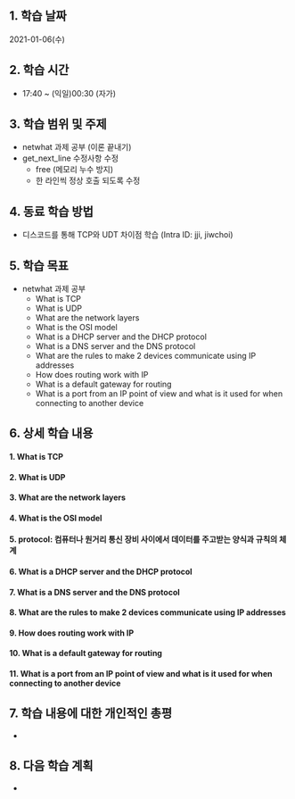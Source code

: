 ## 1. 학습 날짜

2021-01-06(수)


## 2. 학습 시간

* 17:40 ~ (익일)00:30 (자가)


## 3. 학습 범위 및 주제

* netwhat 과제 공부 (이론 끝내기)
* get_next_line 수정사항 수정
	* free (메모리 누수 방지)
	* 한 라인씩 정상 호출 되도록 수정


## 4. 동료 학습 방법

* 디스코드를 통해 TCP와 UDT 차이점 학습 (Intra ID: jji, jiwchoi)

## 5. 학습 목표

* netwhat 과제 공부
	* What is TCP
	* What is UDP
	* What are the network layers
	* What is the OSI model
	* What is a DHCP server and the DHCP protocol
	* What is a DNS server and the DNS protocol
	* What are the rules to make 2 devices communicate using IP addresses
	* How does routing work with IP
	* What is a default gateway for routing
	* What is a port from an IP point of view and what is it used for when connecting to another device


## 6. 상세 학습 내용


#### 1. What is TCP
#### 2. What is UDP
#### 3. What are the network layers
#### 4. What is the OSI model
#### 5. protocol: 컴퓨터나 원거리 통신 장비 사이에서 데이터를 주고받는 양식과 규칙의 체계
#### 6. What is a DHCP server and the DHCP protocol
#### 7. What is a DNS server and the DNS protocol
#### 8. What are the rules to make 2 devices communicate using IP addresses
#### 9. How does routing work with IP
#### 10. What is a default gateway for routing
#### 11. What is a port from an IP point of view and what is it used for when connecting to another device




## 7. 학습 내용에 대한 개인적인 총평

* 



## 8. 다음 학습 계획

* 
